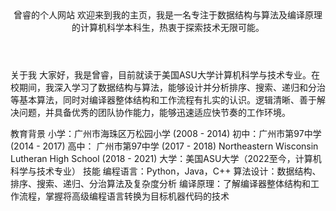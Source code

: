 <header> 
曾睿的个人网站
欢迎来到我的主页，我是一名专注于数据结构与算法及编译原理的计算机科学本科生，热衷于探索技术无限可能。

</header>
关于我
大家好，我是曾睿，目前就读于美国ASU大学计算机科学与技术专业。在校期间，我深入学习了数据结构与算法，能够设计并分析排序、搜索、递归和分治等基本算法，同时对编译器整体结构和工作流程有扎实的认识。逻辑清晰、善于解决问题，并具备优秀的团队协作能力，能够迅速适应快节奏的工作环境。

教育背景
小学：广州市海珠区万松园小学 (2008 - 2014)
初中：广州市第97中学 (2014 - 2017)
高中：
广州市第97中学 (2017 - 2018)
Northeastern Wisconsin Lutheran High School (2018 - 2021)
大学：美国ASU大学（2022至今，计算机科学与技术专业）
技能
编程语言：Python，Java，C++
算法设计：数据结构、排序、搜索、递归、分治算法及复杂度分析
编译原理：了解编译器整体结构和工作流程，掌握将高级编程语言转换为目标机器代码的技术

<footer>
